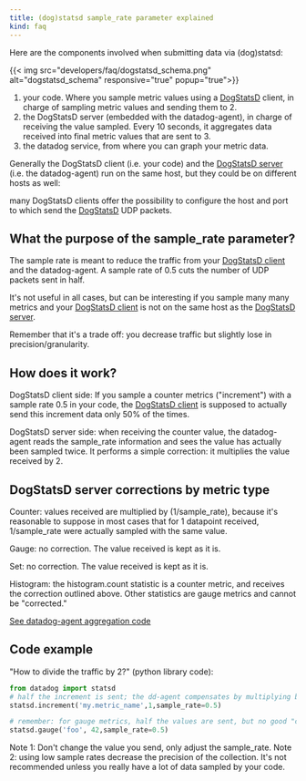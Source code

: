 ```yaml
---
title: (dog)statsd sample_rate parameter explained
kind: faq
---
```


Here are the components involved when submitting data via (dog)statsd:

{{< img src="developers/faq/dogstatsd_schema.png" alt="dogstatsd_schema" responsive="true" popup="true">}}

1. your code. Where you sample metric values using a [DogStatsD][1] client, in charge of sampling metric values and sending them to 2.
2. the DogStatsD server (embedded with the datadog-agent), in charge of receiving the value sampled. Every 10 seconds, it aggregates data received into final metric values that are sent to 3.
3. the datadog service, from where you can graph your metric data.

Generally the DogStatsD client (i.e. your code) and the [DogStatsD server][1] (i.e. the datadog-agent) run on the same host, but they could be on different hosts as well:

many DogStatsD clients offer the possibility to configure the host and port to which send the [DogStatsD][1] UDP packets.

## What the purpose of the sample_rate parameter?

The sample rate is meant to reduce the traffic from your [DogStatsD client][1] and the datadog-agent. A sample rate of 0.5 cuts the number of UDP packets sent in half.

It's not useful in all cases, but can be interesting if you sample many many metrics and your [DogStatsD client][1] is not on the same host as the [DogStatsD server][1].

Remember that it's a trade off: you decrease traffic but slightly lose in precision/granularity.

## How does it work?

DogStatsD client side: If you sample a counter metrics ("increment") with a sample rate 0.5 in your code, the [DogStatsD client][1] is supposed to actually send this increment data only 50% of the times.

DogStatsD server side: when receiving the counter value, the datadog-agent reads the sample_rate information and sees the value has actually been sampled twice. It performs a simple correction: it multiplies the value received by 2.

## DogStatsD server corrections by metric type

Counter: values received are multiplied by (1/sample_rate), because it's reasonable to suppose in most cases that for 1 datapoint received, 1/sample_rate were actually sampled with the same value.

Gauge: no correction. The value received is kept as it is.

Set: no correction. The value received is kept as it is.

Histogram: the histogram.count statistic is a counter metric, and receives the correction outlined above. Other statistics are gauge metrics and cannot be "corrected."

[See datadog-agent aggregation code][2]

## Code example

"How to divide the traffic by 2?" (python library code):
```python
from datadog import statsd
# half the increment is sent; the dd-agent compensates by multiplying by 2 the value it gets
statsd.increment('my.metric_name',1,sample_rate=0.5) 

# remember: for gauge metrics, half the values are sent, but no good "compensation" can be done on the dd-agent side, you just lose in granularity.
statsd.gauge('foo', 42,sample_rate=0.5) 
```

Note 1: Don't change the value you send, only adjust the sample_rate.
Note 2: using low sample rates decrease the precision of the collection. It's not recommended unless you really have a lot of data sampled by your code.


[1]: /developers/dogstatsd
[2]: https://github.com/DataDog/dd-agent/blob/master/aggregator.py

